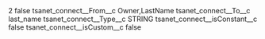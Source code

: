 <?xml version="1.0" encoding="UTF-8"?>
<CustomMetadata xmlns="http://soap.sforce.com/2006/04/metadata" xmlns:xsi="http://www.w3.org/2001/XMLSchema-instance" xmlns:xsd="http://www.w3.org/2001/XMLSchema">
    <label>2</label>
    <protected>false</protected>
    <values>
        <field>tsanet_connect__From__c</field>
        <value xsi:type="xsd:string">Owner,LastName</value>
    </values>
    <values>
        <field>tsanet_connect__To__c</field>
        <value xsi:type="xsd:string">last_name</value>
    </values>
    <values>
        <field>tsanet_connect__Type__c</field>
        <value xsi:type="xsd:string">STRING</value>
    </values>
    <values>
        <field>tsanet_connect__isConstant__c</field>
        <value xsi:type="xsd:boolean">false</value>
    </values>
    <values>
        <field>tsanet_connect__isCustom__c</field>
        <value xsi:type="xsd:boolean">false</value>
    </values>
</CustomMetadata>
